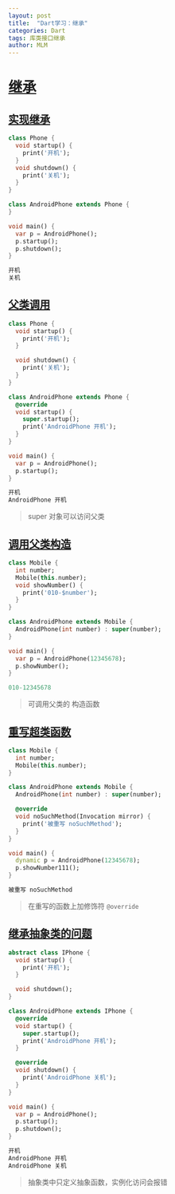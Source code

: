 ```yaml
---
layout: post
title:  "Dart学习：继承"
categories: Dart
tags: 库类接口继承
author: MLM
---
```

# [继承](https://ducafecat.com/course/dart-learn/dart-21-extends#%E7%BB%A7%E6%89%BF)

## [实现继承](https://ducafecat.com/course/dart-learn/dart-21-extends#%E5%AE%9E%E7%8E%B0%E7%BB%A7%E6%89%BF)

```dart
class Phone {
  void startup() {
    print('开机');
  }
  void shutdown() {
    print('关机');
  }
}

class AndroidPhone extends Phone {
}

void main() {
  var p = AndroidPhone();
  p.startup();
  p.shutdown();
}

开机
关机
```

## [父类调用](https://ducafecat.com/course/dart-learn/dart-21-extends#%E7%88%B6%E7%B1%BB%E8%B0%83%E7%94%A8)

```dart
class Phone {
  void startup() {
    print('开机');
  }

  void shutdown() {
    print('关机');
  }
}

class AndroidPhone extends Phone {
  @override
  void startup() {
    super.startup();
    print('AndroidPhone 开机');
  }
}

void main() {
  var p = AndroidPhone();
  p.startup();
}

开机
AndroidPhone 开机
```

> super 对象可以访问父类

## [调用父类构造](https://ducafecat.com/course/dart-learn/dart-21-extends#%E8%B0%83%E7%94%A8%E7%88%B6%E7%B1%BB%E6%9E%84%E9%80%A0)

```dart
class Mobile {
  int number;
  Mobile(this.number);
  void showNumber() {
    print('010-$number');
  }
}

class AndroidPhone extends Mobile {
  AndroidPhone(int number) : super(number);
}

void main() {
  var p = AndroidPhone(12345678);
  p.showNumber();
}

010-12345678
```

> 可调用父类的 构造函数

## [重写超类函数](https://ducafecat.com/course/dart-learn/dart-21-extends#%E9%87%8D%E5%86%99%E8%B6%85%E7%B1%BB%E5%87%BD%E6%95%B0)

```dart
class Mobile {
  int number;
  Mobile(this.number);
}

class AndroidPhone extends Mobile {
  AndroidPhone(int number) : super(number);

  @override
  void noSuchMethod(Invocation mirror) {
    print('被重写 noSuchMethod');
  }
}

void main() {
  dynamic p = AndroidPhone(12345678);
  p.showNumber111();
}

被重写 noSuchMethod
```

> 在重写的函数上加修饰符 `@override`

## [继承抽象类的问题](https://ducafecat.com/course/dart-learn/dart-21-extends#%E7%BB%A7%E6%89%BF%E6%8A%BD%E8%B1%A1%E7%B1%BB%E7%9A%84%E9%97%AE%E9%A2%98)

```dart
abstract class IPhone {
  void startup() {
    print('开机');
  }

  void shutdown();
}

class AndroidPhone extends IPhone {
  @override
  void startup() {
    super.startup();
    print('AndroidPhone 开机');
  }

  @override
  void shutdown() {
    print('AndroidPhone 关机');
  }
}

void main() {
  var p = AndroidPhone();
  p.startup();
  p.shutdown();
}

开机
AndroidPhone 开机
AndroidPhone 关机
```

> 抽象类中只定义抽象函数，实例化访问会报错
>
